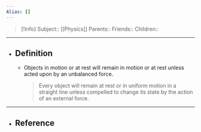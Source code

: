 ```yaml
---
Alias: []
---
```

> [!Info]
> Subject:: [[Physics]]
> Parents:: 
> Friends:: 
> Children:: 
---
- ## Definition
	- Objects in motion or at rest will remain in motion or at rest unless acted upon by an unbalanced force.
	  >  Every object will remain at rest or in uniform motion in a straight line unless compelled to change its state by the action of an external force.
---
- ## Reference